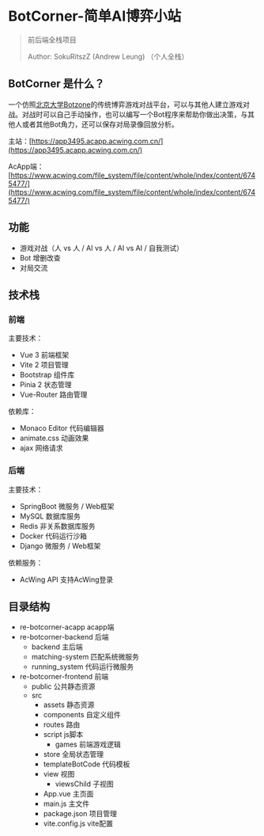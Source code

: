 # BotCorner-简单AI博弈小站

> 前后端全栈项目
>
> Author: SokuRitszZ (Andrew Leung) （个人全栈）



## BotCorner 是什么？

一个仿照[北京大学Botzone](https://www.botzone.org.cn/)的传统博弈游戏对战平台，可以与其他人建立游戏对战。对战时可以自己手动操作，也可以编写一个Bot程序来帮助你做出决策，与其他人或者其他Bot角力，还可以保存对局录像回放分析。



主站：[https://app3495.acapp.acwing.com.cn/](https://app3495.acapp.acwing.com.cn/)

AcApp端：[https://www.acwing.com/file_system/file/content/whole/index/content/6745477/](https://www.acwing.com/file_system/file/content/whole/index/content/6745477/)



## 功能

- 游戏对战（人 vs 人 / AI vs 人 / AI vs AI / 自我测试）
- Bot 增删改查
- 对局交流



## 技术栈

### 前端

主要技术：

- Vue 3 前端框架
- Vite 2 项目管理
- Bootstrap 组件库
- Pinia 2 状态管理
- Vue-Router 路由管理

依赖库：

- Monaco Editor 代码编辑器
- animate.css 动画效果
- ajax 网络请求



### 后端

主要技术：

- SpringBoot 微服务 / Web框架
- MySQL 数据库服务
- Redis 非关系数据库服务
- Docker 代码运行沙箱
- Django 微服务 / Web框架

依赖服务：

- AcWing API 支持AcWing登录



## 目录结构

- re-botcorner-acapp acapp端
- re-botcorner-backend 后端
  - backend 主后端
  - matching-system 匹配系统微服务
  - running_system 代码运行微服务
- re-botcorner-frontend 前端
  - public 公共静态资源
  - src
    - assets 静态资源
    - components 自定义组件
    - routes 路由
    - script js脚本
      - games 前端游戏逻辑
    - store 全局状态管理
    - templateBotCode 代码模板
    - view 视图
      - viewsChild 子视图
    - App.vue 主页面
    - main.js 主文件
    - package.json 项目管理
    - vite.config.js vite配置